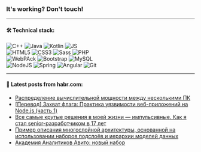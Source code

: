 ### It's working? Don't touch!

---

#### 🛠️ Technical stack:

![C++](https://img.shields.io/badge/C++-informational?logo=c%2B%2B&style=flat&logoColor=white&color=9C033A)
![Java](https://img.shields.io/badge/Java-informational?logo=java&style=flat&logoColor=white&color=007396)
![Kotlin](https://img.shields.io/badge/Kotlin-informational?logo=Kotlin&style=flat&logoColor=white&color=0095D5)
![JS](https://img.shields.io/badge/JS-informational?logo=javaScript&style=flat&logoColor=black&color=F7Df1E) <br>
![HTML5](https://img.shields.io/badge/HTML5-informational?logo=html5&style=flat&logoColor=white&color=E34F26)
![CSS3](https://img.shields.io/badge/CSS3-informational?logo=css3&style=flat&logoColor=white&color=157286)
![Sass](https://img.shields.io/badge/Saas-informational?logo=sass&style=flat&logoColor=white&color=hotpink)
![PHP](https://img.shields.io/badge/PHP-informational?logo=php&style=flat&logoColor=white&color=777BB4) <br>
![WebPAck](https://img.shields.io/badge/WebPack-informational?logo=webPack&style=flat&logoColor=white&color=FF6F00)
![Bootstrap](https://img.shields.io/badge/Bootstrap-informational?logo=Bootstrap&style=flat&logoColor=white&color=7952B3)
![MySQL](https://img.shields.io/badge/MySQL-informational?logo=MySQL&style=flat&logoColor=white&color=00f) <br>
![NodeJS](https://img.shields.io/badge/NodeJS-informational?logo=node.js&style=flat&logoColor=white&color=43853D)
![Spring](https://img.shields.io/badge/Spring-informational?logo=Spring&style=flat&logoColor=white&color=0A9EDC)
![Angular](https://img.shields.io/badge/Vue-informational?logo=vue.js&style=flat&logoColor=white&color=red)
![Git](https://img.shields.io/badge/Git-informational?logo=git&style=flat&logoColor=white&color=darkorange)

___

#### 💬 Latest posts from habr.com:

<!-- BLOG-POST-LIST:START -->
- [Распределение вычислительной мощности между несколькими ПК](https://habr.com/ru/post/667972/?utm_source=habrahabr&utm_medium=rss&utm_campaign=667972)
- [[Перевод] Захват флага: Практика уязвимости веб-приложений на Node.js &lpar;часть 1&rpar;](https://habr.com/ru/post/667926/?utm_source=habrahabr&utm_medium=rss&utm_campaign=667926)
- [Все самые крутые решения в моей жизни — импульсивные. Как я стал senior-разработчиком в 17 лет](https://habr.com/ru/post/667878/?utm_source=habrahabr&utm_medium=rss&utm_campaign=667878)
- [Пример описания многослойной архитектуры, основанной на использовании наборов подслоёв и иерархии моделей данных](https://habr.com/ru/post/667922/?utm_source=habrahabr&utm_medium=rss&utm_campaign=667922)
- [Академия Аналитиков Авито: новый набор](https://habr.com/ru/post/667892/?utm_source=habrahabr&utm_medium=rss&utm_campaign=667892)
<!-- BLOG-POST-LIST:END -->
